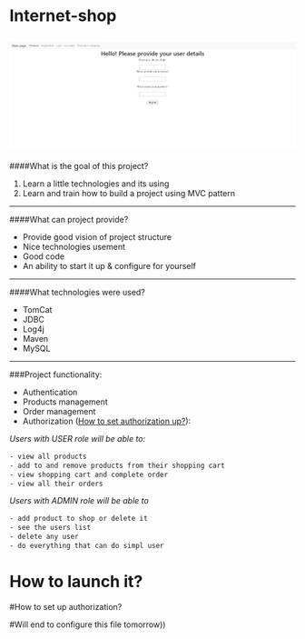 # Internet-shop

![Header image](src/main/resources/logo.png)
---

####What is the goal of this project?
1. Learn a little technologies and its using
1. Learn and train how to build a project using MVC pattern
---

####What can project provide?
* Provide good vision of project structure
* Nice technologies usement
* Good code
* An ability to start it up & configure for yourself
---

####What technologies were used?
* TomCat
* JDBC
* Log4j
* Maven
* MySQL
---

###Project functionality:
* Authentication
* Products management
* Order management
* Authorization ([How to set authorization up?]()):

*Users with USER role will be able to:*

    - view all products
    - add to and remove products from their shopping cart
    - view shopping cart and complete order
    - view all their orders

*Users with ADMIN role will be able to*

    - add product to shop or delete it
    - see the users list
    - delete any user
    - do everything that can do simpl user
    
# How to launch it?

#How to set up authorization?

#Will end to configure this file tomorrow))
